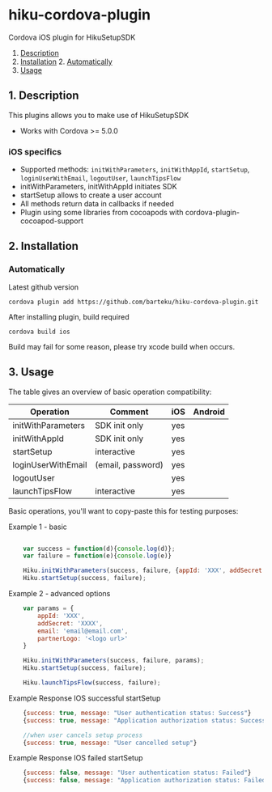 # hiku-cordova-plugin

Cordova iOS plugin for HikuSetupSDK


1. [Description](https://github.com/barteku/hiku-cordova-plugin.git#1-description)
2. [Installation](https://github.com/barteku/hiku-cordova-plugin.git#2-installation)
	2. [Automatically](https://github.com/barteku/hiku-cordova-plugin.git#automatically)
3. [Usage](https://github.com/barteku/hiku-cordova-plugin.git#3-usage)


## 1. Description

This plugins allows you to make use of HikuSetupSDK

* Works with Cordova >= 5.0.0

### iOS specifics
* Supported methods: `initWithParameters`, `initWithAppId`, `startSetup`, `loginUserWithEmail`,  `logoutUser`, `launchTipsFlow`
* initWithParameters, initWithAppId initiates SDK
* startSetup allows to create a user account
* All methods return data in callbacks if needed
* Plugin using some libraries from cocoapods with cordova-plugin-cocoapod-support

 


## 2. Installation

### Automatically
Latest github version
```
cordova plugin add https://github.com/barteku/hiku-cordova-plugin.git
``````
After installing plugin, build required
```
cordova build ios
``````
Build may fail for some reason, please try xcode build when occurs.




## 3. Usage

The table gives an overview of basic operation compatibility:

Operation                           | Comment                | iOS | Android
----------------------------------- | ---------------------- | --- | -------
initWithParameters                  | SDK init only          | yes | 
initWithAppId                       | SDK init only          | yes | 
startSetup                          | interactive            | yes | 
loginUserWithEmail                  | (email, password)      | yes | 
logoutUser                          |                        | yes | 
launchTipsFlow                      | interactive            | yes | 



Basic operations, you'll want to copy-paste this for testing purposes:

Example 1 - basic
```js

    var success = function(d){console.log(d)};
    var failure = function(e){console.log(e)}

    Hiku.initWithParameters(success, failure, {appId: 'XXX', addSecret: 'XXXX'});
    Hiku.startSetup(success, failure);
````    
    
Example 2 - advanced options
```js
    var params = {
        appId: 'XXX', 
        addSecret: 'XXXX', 
        email: 'email@email.com', 
        partnerLogo: '<logo url>'
    }

    Hiku.initWithParameters(success, failure, params);
    Hiku.startSetup(success, failure);

    Hiku.launchTipsFlow(success, failure);
```

Example Response IOS successful startSetup
```js
    {success: true, message: "User authentication status: Success"}
    {success: true, message: "Application authorization status: Success Authorization", token: "XXX"}

    //when user cancels setup process
    {success: true, message: "User cancelled setup"}
`````

Example Response IOS failed startSetup
```js
    {success: false, message: "User authentication status: Failed"}
    {success: false, message: "Application authorization status: Failed", token: ""}
````
